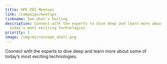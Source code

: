 ```yaml
---
title: HPE DEV Meetups
link: /campaign/meetups
linkname: See what's boiling
description: Connect with the experts to dive deep and learn more about some of
  today’s most exciting technologies.
priority: 1
image: /img/microscope_small.png
---
```

Connect with the experts to dive deep and learn more about some of today’s most exciting technologies.